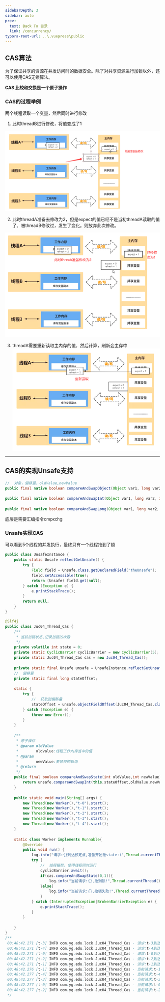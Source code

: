 ```yaml
---
sidebarDepth: 3
sidebar: auto
prev:
  text: Back To 目录
  link: /concurrency/
typora-root-url: ..\.vuepress\public
---
```


## CAS算法

为了保证共享的资源在并发访问时的数据安全。除了对共享资源进行加锁以外，还可以使用CAS无锁算法。

**CAS 比较和交换是一个原子操作**

### CAS的过程举例

两个线程读取一个变量，然后同时进行修改

1. 此时threadB进行修改，将值变成了1

![image-20210621003240611](/images/concurrency/image-20210621003240611.png)

2. 此时threadA准备去修改为2，但是expect的值已经不是当初threadA读取的值了，被threadB修改过，发生了变化。则放弃此次修改。

![image-20210621003625624](/images/concurrency/image-20210621003625624.png)

3. threadA需要重新读取主内存的值，然后计算，刷新会主存中
   ![image-20210621003940765](/images/concurrency/image-20210621003940765.png)

----------



## CAS的实现Unsafe支持

```java
//	对象，偏移量，oldValue,newValue   
public final native boolean compareAndSwapObject(Object var1, long var2, Object var4, Object var5);

public final native boolean compareAndSwapInt(Object var1, long var2, int var4, int var5);

public final native boolean compareAndSwapLong(Object var1, long var2, long var4, long var6);
```

底层是需要汇编指令cmpxchg

### Unsafe实现CAS

可以看到5个线程的并发执行，最终只有一个线程抢到了锁

```java
public class UnsafeInstance {
    public static Unsafe reflectGetUnsafe() {
        try {
            Field field = Unsafe.class.getDeclaredField("theUnsafe");
            field.setAccessible(true);
            return (Unsafe) field.get(null);
        } catch (Exception e) {
            e.printStackTrace();
        }
        return null;
    }
}
```

```java
@Slf4j
public class Juc04_Thread_Cas {
    /**
     * 当前加锁状态,记录加锁的次数
     */
    private volatile int state = 0;
    private static CyclicBarrier cyclicBarrier = new CyclicBarrier(5);
    private static Juc04_Thread_Cas cas = new Juc04_Thread_Cas();

    private static final Unsafe unsafe = UnsafeInstance.reflectGetUnsafe();
    //  偏移量
    private static final long stateOffset;

    static {
        try {
            //  获取到偏移量
            stateOffset = unsafe.objectFieldOffset(Juc04_Thread_Cas.class.getDeclaredField("state"));
        } catch (Exception e) {
            throw new Error();
        }
    }
    
    /**
     * 原子操作
     * @param oldValue
     *        oldvalue:线程工作内存当中的值
     * @param
     *        newValue:要替换的新值
     * @return
     */
    public final boolean compareAndSwapState(int oldValue,int newValue){
        return unsafe.compareAndSwapInt(this,stateOffset,oldValue,newValue);
    }

    public static void main(String[] args) {
        new Thread(new Worker(),"t-0").start();
        new Thread(new Worker(),"t-1").start();
        new Thread(new Worker(),"t-2").start();
        new Thread(new Worker(),"t-3").start();
        new Thread(new Worker(),"t-4").start();
    }

    static class Worker implements Runnable{
        @Override
        public void run() {
            log.info("请求:{}到达预定点,准备开始抢state:)",Thread.currentThread().getName());
            try {
                //  线程栅栏，使得线程同时运行
                cyclicBarrier.await();
                if(cas.compareAndSwapState(0,1)){
                    log.info("当前请求:{},抢到锁!",Thread.currentThread().getName());
                }else{
                    log.info("当前请求:{},抢锁失败!",Thread.currentThread().getName());
                }
            } catch (InterruptedException|BrokenBarrierException e) {
                e.printStackTrace();
            }
        }

    }
}
/**
 00:48:42.271 [t-3] INFO com.yg.edu.lock.Juc04_Thread_Cas - 请求:t-3到达预定点,准备开始抢state:)
 00:48:42.271 [t-4] INFO com.yg.edu.lock.Juc04_Thread_Cas - 请求:t-4到达预定点,准备开始抢state:)
 00:48:42.271 [t-0] INFO com.yg.edu.lock.Juc04_Thread_Cas - 请求:t-0到达预定点,准备开始抢state:)
 00:48:42.271 [t-2] INFO com.yg.edu.lock.Juc04_Thread_Cas - 请求:t-2到达预定点,准备开始抢state:)
 00:48:42.271 [t-1] INFO com.yg.edu.lock.Juc04_Thread_Cas - 请求:t-1到达预定点,准备开始抢state:)
 00:48:42.276 [t-1] INFO com.yg.edu.lock.Juc04_Thread_Cas - 当前请求:t-1,抢到锁!
 00:48:42.277 [t-4] INFO com.yg.edu.lock.Juc04_Thread_Cas - 当前请求:t-4,抢锁失败!
 00:48:42.277 [t-3] INFO com.yg.edu.lock.Juc04_Thread_Cas - 当前请求:t-3,抢锁失败!
 00:48:42.277 [t-0] INFO com.yg.edu.lock.Juc04_Thread_Cas - 当前请求:t-0,抢锁失败!
 00:48:42.277 [t-2] INFO com.yg.edu.lock.Juc04_Thread_Cas - 当前请求:t-2,抢锁失败!
 */
```

